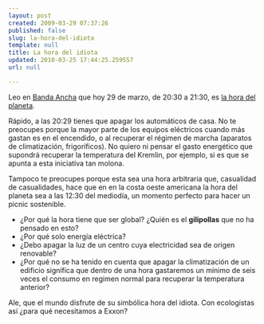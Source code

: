 ```yaml
---
layout: post
created: 2009-03-29 07:37:26
published: false
slug: la-hora-del-idiota
template: null
title: La hora del idiota
updated: 2010-03-25 17:44:25.259557
url: null

---
```


Leo en [Banda Ancha][ba] que hoy 29 de marzo, de 20:30 a 21:30, es [la hora del planeta][wwf].

Rápido, a las 20:29 tienes que apagar los automáticos de casa. No te preocupes porque la mayor parte de los equipos eléctricos cuando más gastan es en el encendido, o al recuperar el régimen de marcha (aparatos de climatización, frigoríficos). No quiero ni pensar el gasto energético que supondrá recuperar la temperatura del Kremlin, por ejemplo, si es que se apunta a esta iniciativa tan molona.

Tampoco te preocupes porque esta sea una hora arbitraria que, casualidad de casualidades, hace que en en la costa oeste americana la hora del planeta sea a las 12:30 del mediodía, un momento perfecto para hacer un picnic sostenible.

* ¿Por qué la hora tiene que ser global? ¿Quién es el **gilipollas** que no ha pensado en esto?
* ¿Por qué solo energía eléctrica?
* ¿Debo apagar la luz de un centro cuya electricidad sea de origen renovable?
* ¿Por qué no se ha tenido en cuenta que apagar la climatización de un edificio significa que dentro de una hora gastaremos un mínimo de seis veces el consumo en regimen normal para recuperar la temperatura anterior?

Ale, que el mundo disfrute de su simbólica hora del idiota. Con ecologistas así ¿para qué necesitamos a Exxon?

[ba]: http://bandaancha.eu/articulo/6452/hoy-hora-planeta
[wwf]: http://www.wwf.es/que_hacemos/cambio_climatico/la_hora_del_planeta_2009/
